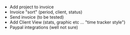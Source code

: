 - Add project to invoice
- Invoice "sort" (period, client, status)
- Send invoice (to be tested)
- Add Client View (stats, graphic etc ... "time tracker style")
- Paypal integrations (well not sure)